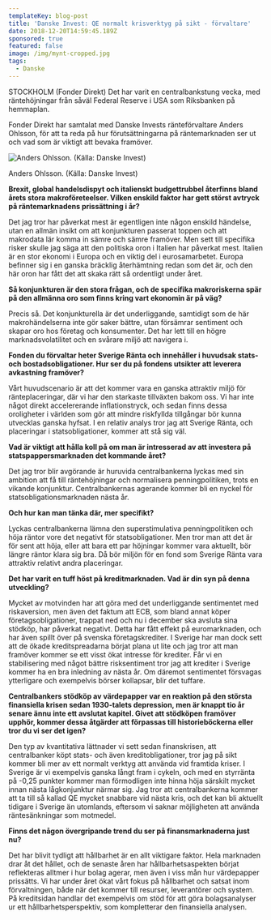 ```yaml
---
templateKey: blog-post
title: 'Danske Invest: QE normalt krisverktyg på sikt - förvaltare'
date: 2018-12-20T14:59:45.189Z
sponsored: true
featured: false
image: /img/mynt-cropped.jpg
tags:
  - Danske
---
```

STOCKHOLM (Fonder Direkt) Det har varit en centralbankstung vecka, med räntehöjningar från såväl Federal Reserve i USA som Riksbanken på hemmaplan.

Fonder Direkt har samtalat med Danske Invests ränteförvaltare Anders Ohlsson, för att ta reda på hur förutsättningarna på räntemarknaden ser ut och vad som är viktigt att bevaka framöver.

![Anders Ohlsson. (Källa: Danske Invest)](/img/anders.png)

<span class="image-caption">Anders Ohlsson. (Källa: Danske Invest)</span>

**Brexit, global handelsdispyt och italienskt budgettrubbel återfinns bland årets stora makroföreteelser. Vilken enskild faktor har gett störst avtryck på räntemarknadens prissättning i år?**

Det jag tror har påverkat mest är egentligen inte någon enskild händelse, utan en allmän insikt om att konjunkturen passerat toppen och att makrodata lär komma in sämre och sämre framöver. Men sett till specifika risker skulle jag säga att den politiska oron i Italien har påverkat mest. Italien är en stor ekonomi i Europa och en viktig del i eurosamarbetet. Europa befinner sig i en ganska bräcklig återhämtning redan som det är, och den här oron har fått det att skaka rätt så ordentligt under året.

**Så konjunkturen är den stora frågan, och de specifika makroriskerna spär på den allmänna oro som finns kring vart ekonomin är på väg?**

Precis så. Det konjunkturella är det underliggande, samtidigt som de här makrohändelserna inte gör saker bättre, utan försämrar sentiment och skapar oro hos företag och konsumenter. Det har lett till en högre marknadsvolatilitet och en svårare miljö att navigera i.

**Fonden du förvaltar heter Sverige Ränta och innehåller i huvudsak stats- och bostadsobligationer. Hur ser du på fondens utsikter att leverera avkastning framöver?**

Vårt huvudscenario är att det kommer vara en ganska attraktiv miljö för ränteplaceringar, där vi har den starkaste tillväxten bakom oss. Vi har inte något direkt accelererande inflationstryck, och sedan finns dessa oroligheter i världen som gör att mindre riskfyllda tillgångar bör kunna utvecklas ganska hyfsat. I en relativ analys tror jag att Sverige Ränta, och placeringar i statsobligationer, kommer att stå sig väl.

**Vad är viktigt att hålla koll på om man är intresserad av att investera på statspappersmarknaden det kommande året?**

Det jag tror blir avgörande är huruvida centralbankerna lyckas med sin ambition att få till räntehöjningar och normalisera penningpolitiken, trots en vikande konjunktur. Centralbankernas agerande kommer bli en nyckel för statsobligationsmarknaden nästa år.

**Och hur kan man tänka där, mer specifikt?**

Lyckas centralbankerna lämna den superstimulativa penningpolitiken och höja räntor vore det negativt för statsobligationer. Men tror man att det är för sent att höja, eller att bara ett par höjningar kommer vara aktuellt, bör längre räntor klara sig bra. Då bör miljön för en fond som Sverige Ränta vara attraktiv relativt andra placeringar.

**Det har varit en tuff höst på kreditmarknaden. Vad är din syn på denna utveckling?**

Mycket av motvinden har att göra med det underliggande sentimentet med riskaversion, men även det faktum att ECB, som bland annat köper företagsobligationer, trappat ned och nu i december ska avsluta sina stödköp, har påverkat negativt. Detta har fått effekt på euromarknaden, och har även spillt över på svenska företagskrediter. I Sverige har man dock sett att de ökade kreditspreadarna börjat plana ut lite och jag tror att man framöver kommer se ett visst ökat intresse för krediter. Får vi en stabilisering med något bättre risksentiment tror jag att krediter i Sverige kommer ha en bra inledning av nästa år. Om däremot sentimentet försvagas ytterligare och exempelvis börser kollapsar, blir det tuffare.

**Centralbankers stödköp av värdepapper var en reaktion på den största finansiella krisen sedan 1930-talets depression, men är knappt tio år senare ännu inte ett avslutat kapitel. Givet att stödköpen framöver upphör, kommer dessa åtgärder att förpassas till historieböckerna eller tror du vi ser det igen?**

Den typ av kvantitativa lättnader vi sett sedan finanskrisen, att centralbanker köpt stats- och även kreditobligationer, tror jag på sikt kommer bli mer av ett normalt verktyg att använda vid framtida kriser. I Sverige är vi exempelvis ganska långt fram i cykeln, och med en styrränta på -0,25 punkter kommer man förmodligen inte hinna höja särskilt mycket innan nästa lågkonjunktur närmar sig. Jag tror att centralbankerna kommer att ta till så kallad QE mycket snabbare vid nästa kris, och det kan bli aktuellt tidigare i Sverige än utomlands, eftersom vi saknar möjligheten att använda räntesänkningar som motmedel.

**Finns det någon övergripande trend du ser på finansmarknaderna just nu?**

Det har blivit tydligt att hållbarhet är en allt viktigare faktor. Hela marknaden drar åt det hållet, och de senaste åren har hållbarhetsaspekten börjat reflekteras alltmer i hur bolag agerar, men även i viss mån hur värdepapper prissätts. Vi har under året ökat vårt fokus på hållbarhet och satsat inom förvaltningen, både när det kommer till resurser, leverantörer och system. På kreditsidan handlar det exempelvis om stöd för att göra bolagsanalyser ur ett hållbarhetsperspektiv, som kompletterar den finansiella analysen.
